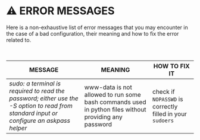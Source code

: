 # :warning: ERROR MESSAGES

Here is a non-exhaustive list of error messages that you may encounter in the case of a bad configuration, their meaning and how to fix the error related to.

&#160;

MESSAGE | MEANING | HOW TO FIX IT
--------|---------|--------------|
*sudo: a terminal is required to read the password; either use the -S option to read from standard input or configure an askpass helper* | www-data is not allowed to run some bash commands used in python files without providing any password | check if `NOPASSWD` is correctly filled in your `sudoers` |

&#160;
